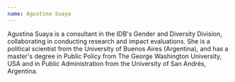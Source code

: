 ```yaml
---
name: Agustina Suaya
---
```

Agustina Suaya is a consultant in the IDB's Gender and Diversity Division, collaborating in conducting research and impact evaluations. She is a political scientist from the University of Buenos Aires (Argentina), and has a master's degree in Public Policy from The George Washington University, USA and in Public Administration from the University of San Andrés, Argentina.